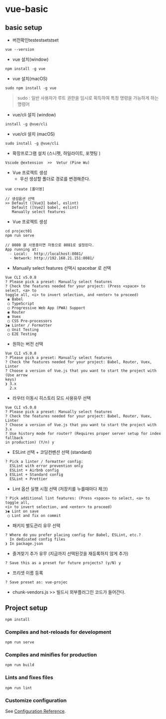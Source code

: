 # vue-basic

## basic setup

-   버전확인testestsetstset

```
vue --version
```

-   vue 설치(window)

```
npm install -g vue
```

-   vue 설치(macOS)

```
sudo npm install -g vue
```

> sudo : 일반 사용자가 루트 권한을 임시로 획득하여 특정 명령을 가능하게 하는 명령어

-   vue/cli 설치 (window)

```
install -g @vue/cli

```

-   vue/cli 설치 (macOS)

```
sudo install -g @vue/cli
```

-   확장프로그램 설치 (스니펫, 하일라이트, 포맷팅 )

```
Vscode @extension  >>  Vetur (Pine Wu)
```

-   Vue 프로젝트 생성
    -   우선 생성할 폴더로 경로를 변경해준다.

```
vue create [폴더명]

// 생성옵션 선택
>> Default ([Vue3] babel, eslint)
   Default ([Vue2] babel, eslint)
   Manually select features
```

-   Vue 프로젝트 생성

```
cd project01
npm run serve

// 8080 을 사용중이면 자동으로 8081로 설정된다.
App running at:
  - Local:   http://localhost:8081/
  - Network: http://192.168.21.151:8081/
```

-   Manually select features 선택시 spacebar 로 선택

```
Vue CLI v5.0.8
? Please pick a preset: Manually select features
? Check the features needed for your project: (Press <space> to select, <a> to
toggle all, <i> to invert selection, and <enter> to proceed)
 ◉ Babel
 ◯ TypeScript
 ◯ Progressive Web App (PWA) Support
 ◉ Router
 ◉ Vuex
 ◯ CSS Pre-processors
❯◉ Linter / Formatter
 ◯ Unit Testing
 ◯ E2E Testing

```

-   원하는 버전 선택

```
Vue CLI v5.0.8
? Please pick a preset: Manually select features
? Check the features needed for your project: Babel, Router, Vuex, Linter
? Choose a version of Vue.js that you want to start the project with (Use arrow
keys)
❯ 3.x
  2.x

```

-   라우터 이동시 히스토리 모드 사용유무 선택

```
Vue CLI v5.0.8
? Please pick a preset: Manually select features
? Check the features needed for your project: Babel, Router, Vuex, Linter
? Choose a version of Vue.js that you want to start the project with 3.x
? Use history mode for router? (Requires proper server setup for index fallback
in production) (Y/n) y

```

-   ESLint 선택 + 코딩컨벤션 선택 (standard)

```
? Pick a linter / formatter config:
  ESLint with error prevention only
  ESLint + Airbnb config
❯ ESLint + Standard config
  ESLint + Prettier

```

-   Lint 옵션 실행 시점 선택 (저장키를 누를때마다 체크)

```
? Pick additional lint features: (Press <space> to select, <a> to toggle all,
<i> to invert selection, and <enter> to proceed)
❯◉ Lint on save
 ◯ Lint and fix on commit

```

-   패키지 별도관리 유무 선택

```
? Where do you prefer placing config for Babel, ESLint, etc.?
  In dedicated config files
❯ In package.json

```

-   즐겨찾기 추가 유무 (지금까지 선택된것을 재등록하지 않게 추가)

```
? Save this as a preset for future projects? (y/N) y

```

-   프리셋 이름 등록

```
? Save preset as: vue-projec

```

- chunk-vendors.js  >> 빌드시 외부플러그인 코드가 들어간다.

## Project setup

```
npm install
```

### Compiles and hot-reloads for development

```
npm run serve
```

### Compiles and minifies for production

```
npm run build
```

### Lints and fixes files

```
npm run lint
```

### Customize configuration

See [Configuration Reference](https://cli.vuejs.org/config/).
